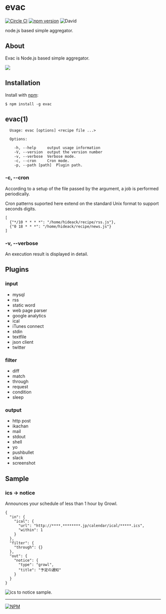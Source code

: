 evac
================

[![Circle CI](https://circleci.com/gh/hideack/evac/tree/master.svg?style=svg)](https://circleci.com/gh/hideack/evac/tree/master)
[![npm version](https://badge.fury.io/js/evac.svg)](http://badge.fury.io/js/evac)
![David](https://david-dm.org/hideack/evac.svg)

node.js based simple aggregator.

## About
Evac is Node.js based simple aggregator.

![](http://f.st-hatena.com/images/fotolife/h/hideack/20141109/20141109154056.png?1415515265)

## Installation

Install with [npm](https://www.npmjs.org/package/evac):

    $ npm install -g evac

## evac(1)

      Usage: evac [options] <recipe file ...>

      Options:

        -h, --help     output usage information
        -V, --version  output the version number
        -v, --verbose  Verbose mode.
        -c, --cron     Cron mode.
        -p, --path [path]  Plugin path.

### -c, --cron

According to a setup of the file passed by the argument, a job is performed periodically.

Cron patterns suported here extend on the standard Unix format to support seconds digits.


    [
      {"*/10 * * * *": "/home/hideack/recipe/rss.js"},
      {"0 18 * * *": "/home/hideack/recipe/news.js"}
    ]

### -v, --verbose

An execution result is displayed in detail.

## Plugins
### input
- mysql
- rss
- static word
- web page parser
- google analytics
- ical
- iTunes connect
- stdin
- textfile
- json client
- twitter

### filter
- diff
- match
- through
- request
- condition
- sleep

### output
- http post
- ikachan
- mail
- stdout
- shell
- yo
- pushbullet
- slack
- screenshot

## Sample

### ics -> notice

Announces your schedule of less than 1 hour by Growl. 

    {
      "in": {
        "ical": {
          "url": "http://****.********.jp/calendar/ical/*****.ics",
          "within": 1
        }
      },
      "filter": {
        "through": {}
      },
      "out": {
        "notice": {
          "type": "growl",
          "title": "予定の通知"
        }
      }
    }

![ics to notice sample.](http://f.st-hatena.com/images/fotolife/h/hideack/20141114/20141114092941.gif?1415924992)

----

[![NPM](https://nodei.co/npm/evac.png)](https://nodei.co/npm/evac/)
